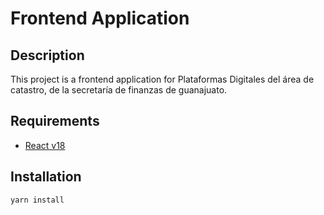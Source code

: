 # Frontend Application

## Description
This project is a frontend application for Plataformas Digitales del área de catastro, de la secretaría de finanzas de guanajuato.

## Requirements
* [React v18](https://reactjs.org/)


## Installation
```bash
yarn install
```